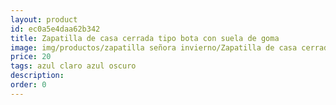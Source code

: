 ```yaml
---
layout: product
id: ec0a5e4daa62b342
title: Zapatilla de casa cerrada tipo bota con suela de goma
image: img/productos/zapatilla señora invierno/Zapatilla de casa cerrada tipo bota con suela de goma=20=azul claro azul oscuro.webp
price: 20
tags: azul claro azul oscuro
description: 
order: 0
---
```


